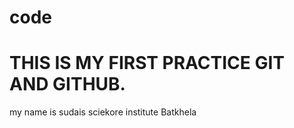 # code
<h1>THIS IS MY FIRST PRACTICE GIT AND GITHUB.</h1>
my name is sudais
sciekore institute Batkhela

